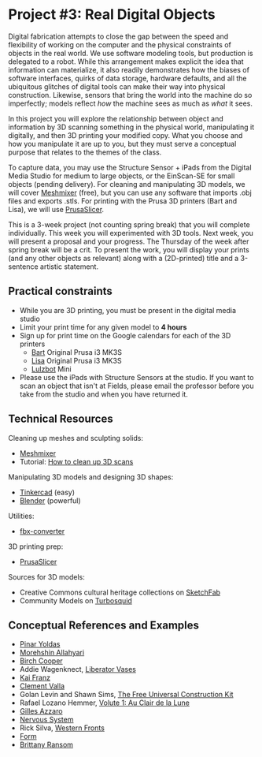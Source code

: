# Project #3: Real Digital Objects

Digital fabrication attempts to close the gap between the speed and flexibility of working on the computer and the physical constraints of objects in the real world. We use software modeling tools, but production is delegated to a robot. While this arrangement makes explicit the idea that information can materialize, it also readily demonstrates how the biases of software interfaces, quirks of data storage, hardware defaults, and all the ubiquitous glitches of digital tools can make their way into physical construction. Likewise, sensors that bring the world into the machine do so imperfectly; models reflect _how_ the machine sees as much as _what_ it sees.

In this project you will explore the relationship between object and information by 3D scanning something in the physical world, manipulating it digitally, and then 3D printing your modified copy. What you choose and how you manipulate it are up to you, but they must serve a conceptual purpose that relates to the themes of the class.

To capture data, you may use the Structure Sensor + iPads from the Digital Media Studio for medium to large objects, or the EinScan-SE for small objects (pending delivery). For cleaning and manipulating 3D models, we will cover [Meshmixer](http://www.meshmixer.com) (free), but you can use any software that imports .obj files and exports .stls. For printing with the Prusa 3D printers (Bart and Lisa), we will use [PrusaSlicer](https://www.prusa3d.com/prusaslicer/).

This is a 3-week project (not counting spring break) that you will complete individually. This week you will experimented with 3D tools. Next week, you will present a proposal and your progress. The Thursday of the week after spring break will be a crit. To present the work, you will display your prints (and any other objects as relevant) along with a (2D-printed) title and a 3-sentence artistic statement.


## Practical constraints

- While you are 3D printing, you must be present in the digital media studio
- Limit your print time for any given model to **4 hours**
- Sign up for print time on the Google calendars for each of the 3D printers
    - [Bart](https://calendar.google.com/calendar?cid=bGNsYXJrLmVkdV9wYmFsMTJzNGNydTR2YnI4bzYxaThzc3BqNEBncm91cC5jYWxlbmRhci5nb29nbGUuY29t) Original Prusa i3 MK3S
    - [Lisa](https://calendar.google.com/calendar?cid=bGNsYXJrLmVkdV92M21vYTM4dW12MXM1MDBrb2tqZ3NuMHBzY0Bncm91cC5jYWxlbmRhci5nb29nbGUuY29t) Original Prusa i3 MK3S
    - [Lulzbot](https://calendar.google.com/calendar?cid=bGNsYXJrLmVkdV9vcmM5N3U2YXZiY2poZDQ2aG9zbWtla2QzZ0Bncm91cC5jYWxlbmRhci5nb29nbGUuY29t) Mini
- Please use the iPads with Structure Sensors at the studio. If you want to scan an object that isn't at Fields, please email the professor before you take from the studio and when you have returned it.



## Technical Resources

Cleaning up meshes and sculpting solids:
- [Meshmixer](http://www.meshmixer.com)
- Tutorial: [How to clean up 3D scans](https://www.youtube.com/watch?v=i5e2S8o7Ujc)

Manipulating 3D models and designing 3D shapes:
- [Tinkercad](http://tinkercad.com/) (easy)
- [Blender](http://blender.org/) (powerful)

Utilities:
- [fbx-converter](https://www.autodesk.com/developer-network/platform-technologies/fbx-converter-archives)

3D printing prep:
- [PrusaSlicer](https://www.prusa3d.com/prusaslicer/)

Sources for 3D models:
- Creative Commons cultural heritage collections on [SketchFab](https://sketchfab.com/nebulousflynn/collections/cc0)
- Community Models on [Turbosquid](https://www.turbosquid.com)


## Conceptual References and Examples

- [Pinar Yoldas](https://www.dezeen.com/2018/09/28/designer-babies-genetically-modified-istanbul-design-biennial-pinar-yoldas/)  
- [Morehshin Allahyari](http://www.morehshin.com)
- [Birch Cooper](http://birchcooper.net)
- Addie Wagenknect, [Liberator Vases](http://www.placesiveneverbeen.com/details/liberator-vases)
- [Kai Franz](http://www.kaifranz.de)
- [Clement Valla](http://clementvalla.com)
- Golan Levin and Shawn Sims, [The Free Universal Construction Kit](http://www.flong.com/projects/free-universal-construction-kit/)
- Rafael Lozano Hemmer, [Volute 1: Au Clair de la Lune](http://www.lozano-hemmer.com/volute_1_au_clair_de_la_lune.php)
- [Gilles Azzaro](http://www.gillesazzaro.com/pages/en/oeuvres.htm)
- [Nervous System](https://n-e-r-v-o-u-s.com)
- Rick Silva, [Western Fronts](http://westernfronts.com)
- [Form](https://form.xyz)
- [Brittany Ransom](https://www.brittanyransom.com)
